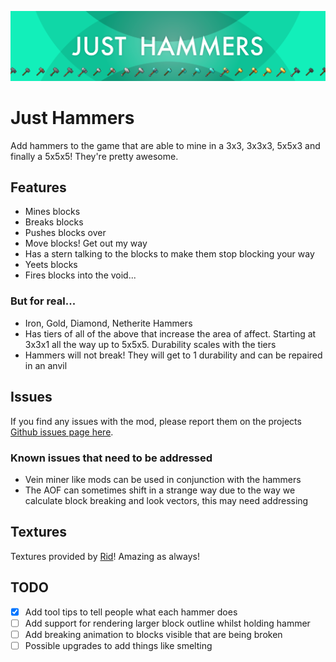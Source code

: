 ![Just Hammers Header](.github/assets/headers.png)

# Just Hammers

Add hammers to the game that are able to mine in a 3x3, 3x3x3, 5x5x3 and finally a 5x5x5! They're pretty awesome.

## Features

- Mines blocks
- Breaks blocks
- Pushes blocks over
- Move blocks! Get out my way
- Has a stern talking to the blocks to make them stop blocking your way
- Yeets blocks
- Fires blocks into the void...

### But for real...

- Iron, Gold, Diamond, Netherite Hammers
- Has tiers of all of the above that increase the area of affect. Starting at 3x3x1 all the way up to 5x5x5. Durability scales with the tiers
- Hammers will not break! They will get to 1 durability and can be repaired in an anvil

## Issues

If you find any issues with the mod, please report them on the projects [Github issues page here](https://github.com/ErrorMikey/JustHammers/issues).

### Known issues that need to be addressed

- Vein miner like mods can be used in conjunction with the hammers
- The AOF can sometimes shift in a strange way due to the way we calculate block breaking and look vectors, this may need addressing

## Textures

Textures provided by [Rid](https://github.com/Ridanisaurus/)! Amazing as always!

## TODO

- [x] Add tool tips to tell people what each hammer does
- [ ] Add support for rendering larger block outline whilst holding hammer
- [ ] Add breaking animation to blocks visible that are being broken
- [ ] Possible upgrades to add things like smelting
